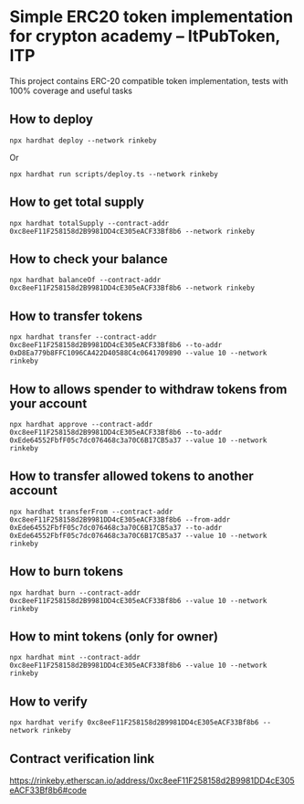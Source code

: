 # Simple ERC20 token implementation for crypton academy – ItPubToken, ITP

This project contains ERC-20 compatible token implementation, tests with 100% coverage and useful tasks


## How to deploy


```shell
npx hardhat deploy --network rinkeby
```

Or

```shell
npx hardhat run scripts/deploy.ts --network rinkeby
```

## How to get total supply


```shell
npx hardhat totalSupply --contract-addr 0xc8eeF11F258158d2B9981DD4cE305eACF33Bf8b6 --network rinkeby
```


## How to check your balance


```shell
npx hardhat balanceOf --contract-addr 0xc8eeF11F258158d2B9981DD4cE305eACF33Bf8b6 --network rinkeby
```


## How to transfer tokens


```shell
npx hardhat transfer --contract-addr 0xc8eeF11F258158d2B9981DD4cE305eACF33Bf8b6 --to-addr 0xD8Ea779b8FFC1096CA422D40588C4c0641709890 --value 10 --network rinkeby
```

## How to allows spender to withdraw tokens from your account 


```shell
npx hardhat approve --contract-addr 0xc8eeF11F258158d2B9981DD4cE305eACF33Bf8b6 --to-addr 0xEde64552FbfF05c7dc076468c3a70C6B17CB5a37 --value 10 --network rinkeby
```

## How to transfer allowed tokens to another account 


```shell
npx hardhat transferFrom --contract-addr 0xc8eeF11F258158d2B9981DD4cE305eACF33Bf8b6 --from-addr 0xEde64552FbfF05c7dc076468c3a70C6B17CB5a37 --to-addr 0xEde64552FbfF05c7dc076468c3a70C6B17CB5a37 --value 10 --network rinkeby
```


## How to burn tokens


```shell
npx hardhat burn --contract-addr 0xc8eeF11F258158d2B9981DD4cE305eACF33Bf8b6 --value 10 --network rinkeby
```

## How to mint tokens (only for owner)


```shell
npx hardhat mint --contract-addr 0xc8eeF11F258158d2B9981DD4cE305eACF33Bf8b6 --value 10 --network rinkeby
```


## How to verify

```shell
npx hardhat verify 0xc8eeF11F258158d2B9981DD4cE305eACF33Bf8b6 --network rinkeby
```


## Contract verification link
https://rinkeby.etherscan.io/address/0xc8eeF11F258158d2B9981DD4cE305eACF33Bf8b6#code